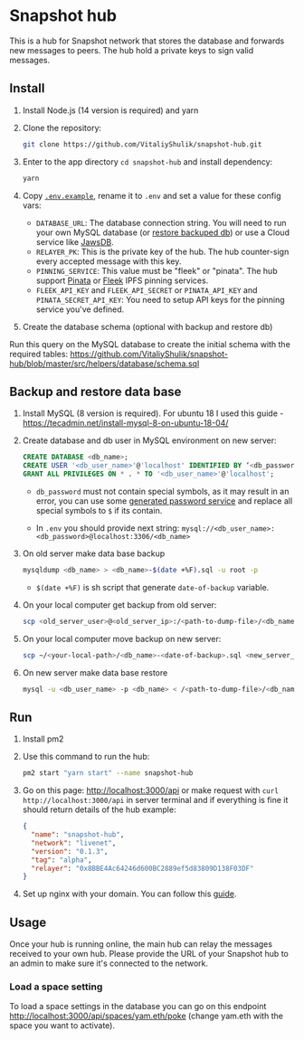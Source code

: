 # Snapshot hub

This is a hub for Snapshot network that stores the database and forwards new messages to peers. The hub hold a private keys to sign valid messages.

## Install

1. Install Node.js (14 version is required) and yarn
2. Clone the repository:

    ```sh
    git clone https://github.com/VitaliyShulik/snapshot-hub.git
    ```

3. Enter to the app directory `cd snapshot-hub` and install dependency:

    ```sh
    yarn
    ```

4. Copy [`.env.example`](https://github.com/VitaliyShulik/snapshot-hub/blob/master/.env.example), rename it to `.env` and set a value for these config vars:

    - `DATABASE_URL`: The database connection string. You will need to run your own MySQL database (or [restore backuped db](#backup-and-restore-data-base)) or use a Cloud service like [JawsDB](https://jawsdb.com).
    - `RELAYER_PK`: This is the private key of the hub. The hub counter-sign every accepted message with this key.
    - `PINNING_SERVICE`: This value must be "fleek" or "pinata". The hub support [Pinata](https://pinata.cloud/) or [Fleek](https://fleek.co) IPFS pinning services.
    - `FLEEK_API_KEY` and `FLEEK_API_SECRET` or `PINATA_API_KEY` and `PINATA_SECRET_API_KEY`: You need to setup API keys for the pinning service you've defined.

5. Create the database schema (optional with backup and restore db)

Run this query on the MySQL database to create the initial schema with the required tables:
<https://github.com/VitaliyShulik/snapshot-hub/blob/master/src/helpers/database/schema.sql>

## Backup and restore data base

1. Install MySQL (8 version is required). For ubuntu 18 I used this guide - <https://tecadmin.net/install-mysql-8-on-ubuntu-18-04/>

2. Create database and db user in MySQL environment on new server:

    ```sql
    CREATE DATABASE <db_name>;
    CREATE USER '<db_user_name>'@'localhost' IDENTIFIED BY ‘<db_password>‘;
    GRANT ALL PRIVILEGES ON * . * TO '<db_user_name>'@'localhost';
    ```

    - `db_password` must not contain special symbols, as it may result in an error, you can use some [generated password service](https://www.browserling.com/tools/mysql-password) and replace all special symbols to `$` if its contain.

    - In `.env` you should provide next string:
    `mysql://<db_user_name>:<db_password>@localhost:3306/<db_name>`

3. On old server make data base backup

    ```sh
    mysqldump <db_name> > <db_name>-$(date +%F).sql -u root -p
    ```

    - `$(date +%F)` is sh script that generate `date-of-backup` variable.

4. On your local computer get backup from old server:

    ```sh
    scp <old_server_user>@<old_server_ip>:/<path-to-dump-file>/<db_name>-<date-of-backup>.sql ~/<your-local-path>
    ```

5. On your local computer move backup on new server:

    ```sh
    scp ~/<your-local-path>/<db_name>-<date-of-backup>.sql <new_server_user>@<new_server_ip>:/<path-to-dump-file>
    ```

6. On new server make data base restore

    ```sh
    mysql -u <db_user_name> -p <db_name> < /<path-to-dump-file>/<db_name>-<date-of-backup>.sql
    ```

## Run

1. Install pm2

2. Use this command to run the hub:

    ```sh
    pm2 start "yarn start" --name snapshot-hub
    ```

3. Go on this page: <http://localhost:3000/api>  or make request with `curl http://localhost:3000/api` in server terminal and if everything is fine it should return details of the hub example:

    ```json
    {
      "name": "snapshot-hub",
      "network": "livenet",
      "version": "0.1.3",
      "tag": "alpha",
      "relayer": "0x8BBE4Ac64246d600BC2889ef5d83809D138F03DF"
    }
    ```

4. Set up nginx with your domain. You can follow this [guide](https://www.digitalocean.com/community/tutorials/how-to-install-nginx-on-ubuntu-20-04#step-5-%E2%80%93-setting-up-server-blocks-(recommended)).

## Usage

Once your hub is running online, the main hub can relay the messages received to your own hub. Please provide the URL of your Snapshot hub to an admin to make sure it's connected to the network.

### Load a space setting

To load a space settings in the database you can go on this endpoint <http://localhost:3000/api/spaces/yam.eth/poke> (change yam.eth with the space you want to activate).

